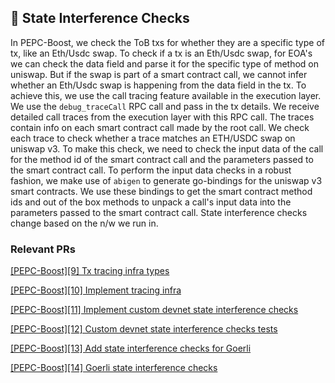 ## 📝 State Interference Checks

In PEPC-Boost, we check the ToB txs for whether they are a specific type of tx, like an Eth/Usdc swap. To check if a tx is an Eth/Usdc swap, for EOA's we can check the data field and parse it for the specific type of method on uniswap. But if the swap is part of a smart contract call, we cannot infer whether an Eth/Usdc swap is happening from the data field in the tx.
To achieve this, we use the call tracing feature available in the execution layer. We use the `debug_traceCall` RPC call and pass in the tx details. We receive detailed call traces from the execution layer with this RPC call. The traces contain info on each smart contract call made by the root call. We check each trace to check whether a trace matches an ETH/USDC swap on uniswap v3.
To make this check, we need to check the input data of the call for the method id of the smart contract call and the parameters passed to the smart contract call.
To perform the input data checks in a robust fashion, we make use of `abigen` to generate go-bindings for the uniswap v3 smart contracts. We use these bindings to get the smart contract method ids and out of the box methods to unpack a call's input data into the parameters passed to the smart contract call.
State interference checks change based on the n/w we run in. 

### Relevant PRs

[[PEPC-Boost][9] Tx tracing infra types](https://github.com/bharath-123/pepc-boost-relay/pull/13)

[[PEPC-Boost][10] Implement tracing infra](https://github.com/bharath-123/pepc-boost-relay/pull/14)

[[PEPC-Boost][11] Implement custom devnet state interference checks](https://github.com/bharath-123/pepc-boost-relay/pull/15)

[[PEPC-Boost][12] Custom devnet state interference checks tests](https://github.com/bharath-123/pepc-boost-relay/pull/16)

[[PEPC-Boost][13] Add state interference checks for Goerli](https://github.com/bharath-123/pepc-boost-relay/pull/17)

[[PEPC-Boost][14] Goerli state interference checks](https://github.com/bharath-123/pepc-boost-relay/pull/18)